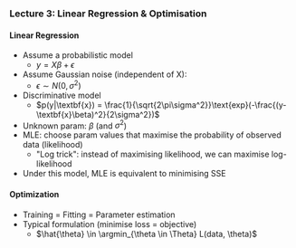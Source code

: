 ### Lecture 3: Linear Regression & Optimisation

#### Linear Regression
* Assume a probabilistic model
    * $y = X\beta + \epsilon$
* Assume Gaussian noise (independent of X):
    * $\epsilon \sim N(0, \sigma^2)$
* Discriminative model
    * $p(y|\textbf{x}) = \frac{1}{\sqrt{2\pi\sigma^2}}\text{exp}(-\frac{(y-\textbf{x}\beta)^2}{2\sigma^2})$
* Unknown param: $\beta$ (and $\sigma^2$)
* MLE: choose param values that maximise the probability of observed data (likelihood)
  * "Log trick": instead of maximising likelihood, we can maximise log-likelihood
* Under this model, MLE is equivalent to minimising SSE

#### Optimization
* Training = Fitting = Parameter estimation
* Typical formulation (minimise loss = objective)
  * $\hat{\theta} \in \argmin_{\theta \in \Theta} L(data, \theta)$